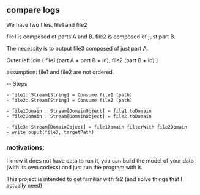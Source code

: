 ## compare logs

We have two files. file1 and file2

file1 is composed of parts A and B.
file2 is composed of just part B.

The necessity is to output file3 composed of just part A.

Outer left join ( file1 (part A + part B + id), file2 (part B + id)  )

assumption: file1 and file2 are not ordered.

-- Steps

    - file1: Stream[String] = Consume file1 (path)
    - file2: Stream[String] = Consume file2 (path)
    
    - file1Domain : Stream[DomainObject] = file1.toDomain
    - file2Domain : Stream[DomainObject] = file2.toDomain

    - file3: Stream[DomainObject] = file1Domain filterWith file2Domain
    - write ouput(file3, targetPath)


### motivations:
I know it does not have data to run it, you can build the model of your data (with its own codecs) 
and just run the program with it. 

This project is intended to get familiar with fs2 (and solve things that I actually need)
